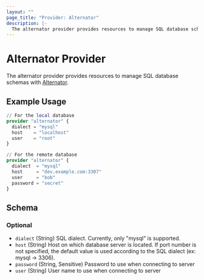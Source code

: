 ```yaml
---
layout: ""
page_title: "Provider: Alternator"
description: |-
  The alternator provider provides resources to manage SQL database schemas with [Alternator](https://github.com/kota65535/alternator).
---
```


# Alternator Provider

The alternator provider provides resources to manage SQL database schemas with [Alternator](https://github.com/kota65535/alternator).

## Example Usage

```terraform
// For the local database
provider "alternator" {
  dialect = "mysql"
  host    = "localhost"
  user    = "root"
}

// For the remote database
provider "alternator" {
  dialect  = "mysql"
  host     = "dev.example.com:3307"
  user     = "bob"
  password = "secret"
}
```

<!-- schema generated by tfplugindocs -->
## Schema

### Optional

- `dialect` (String) SQL dialect. Currently, only "mysql" is supported.
- `host` (String) Host on which database server is located. If port number is not specified, the default value is used according to the SQL dialect (ex: mysql -> 3306).
- `password` (String, Sensitive) Password to use when connecting to server
- `user` (String) User name to use when connecting to server
